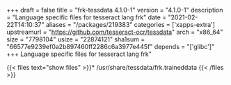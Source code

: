 +++
draft = false
title = "frk-tessdata 4.1.0-1"
version = "4.1.0-1"
description = "Language specific files for tesseract lang frk"
date = "2021-02-22T14:10:37"
aliases = "/packages/219383"
categories = ['xapps-extra']
upstreamurl = "https://github.com/tesseract-ocr/tessdata"
arch = "x86_64"
size = "7798104"
usize = "22874121"
sha1sum = "66577e9239ef0a2b897460ff2286c6a3977e445f"
depends = "['glibc']"
+++
Language specific files for tesseract lang frk"

{{< files text="show files" >}}* /usr/share/tessdata/frk.traineddata
{{< /files >}}
